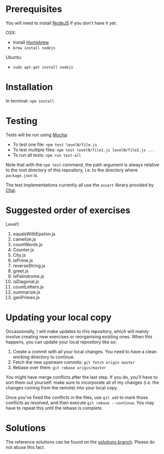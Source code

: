 Prerequisites
=======================

You will need to install [NodeJS](https://nodejs.org) if you don't have it yet.

OSX:
 - Install [Homebrew](https://brew.sh)
 - `brew install nodejs`

Ubuntu:
 - `sudo apt-get install nodejs`

Installation
========================

In terminal: `npm install`

Testing
======================

Tests will be run using [Mocha](https://mochajs.org/):
 - To test one file: `npm test levelN/file.js`
 - To test multiple files: `npm test levelN/file1.js levelN/file2.js ...`
 - To run all tests: `npm run test-all`

Note that with the `npm test` command, the path argument is always relative to the root directory of this repository, i.e. to the directory where `package.json` is.

The test implementations currently all use the `assert` library provided by [Chai](http://chaijs.com/).

Suggested order of exercises
=====================================

Level1:
1. equalsWithEpsilon.js
2. camelize.js
3. countWords.js
4. Counter.js
5. City.js
6. isPrime.js
7. reverseString.js
8. greet.js
9. isPalindrome.js
10. isDiagonal.js
11. countLetters.js
12. summarize.js
13. genPrimes.js

Updating your local copy
============================

Occassionally, I will make updates to this repository, which will mainly involve creating new exercises or reorganising existing ones. When this happens, you can update your local repository like so:

1. Create a commit with all your local changes. You need to have a clean working directory to continue.
2. Fetch the new upstream commits: `git fetch origin master`
3. Rebase over them: `git rebase origin/master`

You might have merge conflicts after the last step. If you do, you'll have to sort them out yourself: make sure to incorporate all of my changes (i.e. the changes coming from the remote) into your local copy.

Once you've fixed the conflicts in the files, use `git add` to mark those conflicts as resolved, and then execute `git rebase --continue`. You may have to repeat this until the rebase is complete.

Solutions
================

The reference solutions can be found on the [solutions branch](https://github.com/shdnx/nycda-js-algorithm-exercises/tree/solutions). Please do not abuse this fact.